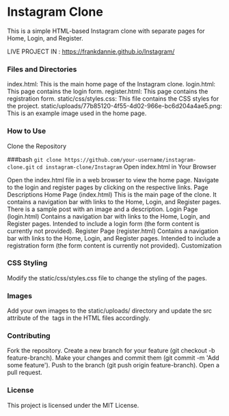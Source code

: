 # Instagram Clone
This is a simple HTML-based Instagram clone with separate pages for Home, Login, and Register.

LIVE PROJECT IN : https://frankdannie.github.io/Instagram/

### Files and Directories
index.html: This is the main home page of the Instagram clone.
login.html: This page contains the login form.
register.html: This page contains the registration form.
static/css/styles.css: This file contains the CSS styles for the project.
static/uploads/77b85120-4f55-4d02-966e-bc6d204a4ae5.png: This is an example image used in the home page.
### How to Use
Clone the Repository

###bash
`git clone https://github.com/your-username/instagram-clone.git`
`cd instagram-clone/Instagram`
Open index.html in Your Browser

Open the index.html file in a web browser to view the home page.
Navigate to the login and register pages by clicking on the respective links.
Page Descriptions
Home Page (index.html)
This is the main page of the clone.
It contains a navigation bar with links to the Home, Login, and Register pages.
There is a sample post with an image and a description.
Login Page (login.html)
Contains a navigation bar with links to the Home, Login, and Register pages.
Intended to include a login form (the form content is currently not provided).
Register Page (register.html)
Contains a navigation bar with links to the Home, Login, and Register pages.
Intended to include a registration form (the form content is currently not provided).
Customization
### CSS Styling
Modify the static/css/styles.css file to change the styling of the pages.
### Images
Add your own images to the static/uploads/ directory and update the src attribute of the <img> tags in the HTML files accordingly.
### Contributing
Fork the repository.
Create a new branch for your feature (git checkout -b feature-branch).
Make your changes and commit them (git commit -m 'Add some feature').
Push to the branch (git push origin feature-branch).
Open a pull request.
### License
This project is licensed under the MIT License.
